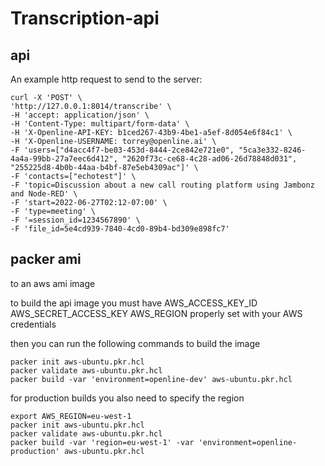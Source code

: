 # Transcription-api


## api
An example http request to send to the server:

```
curl -X 'POST' \
'http://127.0.0.1:8014/transcribe' \
-H 'accept: application/json' \
-H 'Content-Type: multipart/form-data' \
-H 'X-Openline-API-KEY: b1ced267-43b9-4be1-a5ef-8d054e6f84c1' \
-H 'X-Openline-USERNAME: torrey@openline.ai' \
-F 'users=["d4acc4f7-be03-453d-8444-2ce842e721e0", "5ca3e332-8246-4a4a-99bb-27a7eec6d412", "2620f73c-ce68-4c28-ad06-26d78848d031", "255225d8-4b0b-44aa-b4bf-87e5eb4309ac"]' \
-F 'contacts=["echotest"]' \
-F 'topic=Discussion about a new call routing platform using Jambonz and Node-RED' \
-F 'start=2022-06-27T02:12-07:00' \
-F 'type=meeting' \
-F '=session_id=1234567890' \
-F 'file_id=5e4cd939-7840-4cd0-89b4-bd309e898fc7'
```

## packer ami
to an aws ami image

to build the api image you must have AWS_ACCESS_KEY_ID AWS_SECRET_ACCESS_KEY AWS_REGION properly set with your AWS credentials

then you can run the following commands to build the image

```
packer init aws-ubuntu.pkr.hcl
packer validate aws-ubuntu.pkr.hcl
packer build -var 'environment=openline-dev' aws-ubuntu.pkr.hcl
```

for production builds you also need to specify the region

```
export AWS_REGION=eu-west-1
packer init aws-ubuntu.pkr.hcl
packer validate aws-ubuntu.pkr.hcl
packer build -var 'region=eu-west-1' -var 'environment=openline-production' aws-ubuntu.pkr.hcl
